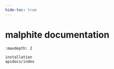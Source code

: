```yaml
---
hide-toc: true
---
```


# malphite documentation

```{toctree}
:maxdepth: 2

installation
apidocs/index

```
